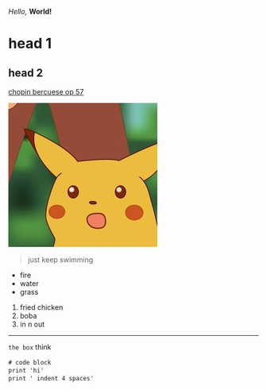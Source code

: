 *Hello,*  **World!**

# head 1
## head 2

[chopin bercuese op 57](https://www.youtube.com/watch?v=wOYGoyPbcEQ)

![Image](pika.jpg)

> just keep swimming 

* fire
* water
* grass 

1. fried chicken
2. boba
3. in n out

---

`the box` think

```
# code block
print 'hi'
print ' indent 4 spaces'
```

